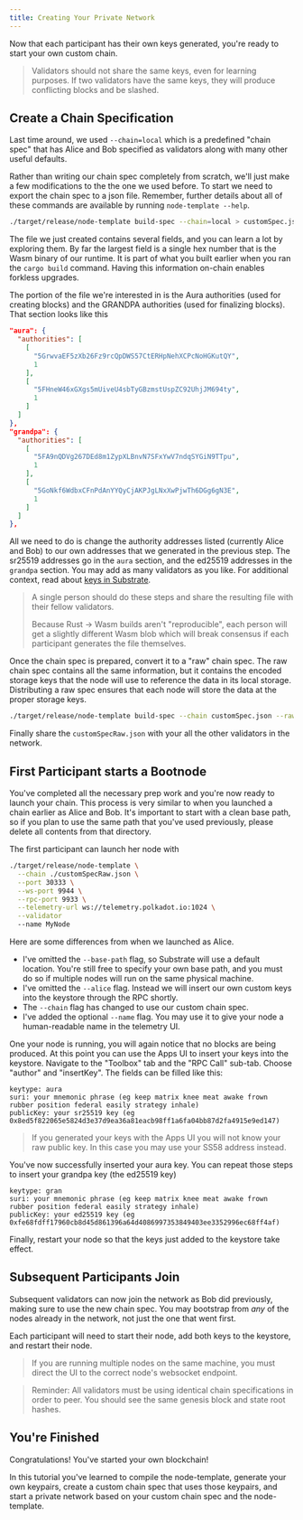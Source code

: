 ```yaml
---
title: Creating Your Private Network
---
```

Now that each participant has their own keys generated, you're ready to start your own custom chain.

> Validators should not share the same keys, even for learning purposes. If two validators have the same keys, they will produce conflicting blocks and be slashed.

## Create a Chain Specification

Last time around, we used `--chain=local` which is a predefined "chain spec" that has Alice and Bob specified as validators along with many other useful defaults.

Rather than writing our chain spec completely from scratch, we'll just make a few modifications to the the one we used before. To start we need to export the chain spec to a json file. Remember, further details about all of these commands are available by running `node-template --help`.

```bash
./target/release/node-template build-spec --chain=local > customSpec.json
```

The file we just created contains several fields, and you can learn a lot by exploring them. By far the largest field is a single hex number that is the Wasm binary of our runtime. It is part of what you built earlier when you ran the `cargo build` command. Having this information on-chain enables forkless upgrades.

The portion of the file we're interested in is the Aura authorities (used for creating blocks) and the GRANDPA authorities (used for finalizing blocks). That section looks like this
```json
"aura": {
  "authorities": [
    [
      "5GrwvaEF5zXb26Fz9rcQpDWS57CtERHpNehXCPcNoHGKutQY",
      1
    ],
    [
      "5FHneW46xGXgs5mUiveU4sbTyGBzmstUspZC92UhjJM694ty",
      1
    ]
  ]
},
"grandpa": {
  "authorities": [
    [
      "5FA9nQDVg267DEd8m1ZypXLBnvN7SFxYwV7ndqSYGiN9TTpu",
      1
    ],
    [
      "5GoNkf6WdbxCFnPdAnYYQyCjAKPJgLNxXwPjwTh6DGg6gN3E",
      1
    ]
  ]
},

```

All we need to do is change the authority addresses listed (currently Alice and Bob) to our own addresses that we generated in the previous step. The sr25519 addresses go in the `aura` section, and the ed25519 addresses in the `grandpa` section. You may add as many validators as you like. For additional context, read about [keys in Substrate](https://substrate.dev/docs/en/next/conceptual/cryptography/keys).

> A single person should do these steps and share the resulting file with their fellow validators.
>
> Because Rust -> Wasm builds aren't "reproducible", each person will get a slightly different Wasm blob which will break consensus if each participant generates the file themselves.

Once the chain spec is prepared, convert it to a "raw" chain spec. The raw chain spec contains all the same information, but it contains the encoded storage keys that the node will use to reference the data in its local storage. Distributing a raw spec ensures that each node will store the data at the proper storage keys.

```bash
./target/release/node-template build-spec --chain customSpec.json --raw > customSpecRaw.json
```

Finally share the `customSpecRaw.json` with your all the other validators in the network.

## First Participant starts a Bootnode

You've completed all the necessary prep work and you're now ready to launch your chain. This process is very similar to when you launched a chain earlier as Alice and Bob. It's important to start with a clean base path, so if you plan to use the same path that you've used previously, please delete all contents from that directory.

The first participant can launch her node with
```bash
./target/release/node-template \
  --chain ./customSpecRaw.json \
  --port 30333 \
  --ws-port 9944 \
  --rpc-port 9933 \
  --telemetry-url ws://telemetry.polkadot.io:1024 \
  --validator
  --name MyNode
```
Here are some differences from when we launched as Alice.
* I've omitted the `--base-path` flag, so Substrate will use a default location. You're still free to specify your own base path, and you must do so if multiple nodes will run on the same physical machine.
* I've omitted the `--alice` flag. Instead we will insert our own custom keys into the keystore through the RPC shortly.
* The `--chain` flag has changed to use our custom chain spec.
* I've added the optional `--name` flag. You may use it to give your node a human-readable name in the telemetry UI.

One your node is running, you will again notice that no blocks are being produced. At this point you can use the Apps UI to insert your keys into the keystore. Navigate to the "Toolbox" tab and the "RPC Call" sub-tab. Choose "author" and "insertKey". The fields can be filled like this:
```
keytype: aura
suri: your mnemonic phrase (eg keep matrix knee meat awake frown rubber position federal easily strategy inhale)
publicKey: your sr25519 key (eg 0x8ed5f822065e5824d3e37d9ea36a81eacb98ff1a6fa04bb87d2fa4915e9ed147)
```

> If you generated your keys with the Apps UI you will not know your raw public key. In this case you may use your SS58 address instead.

You've now successfully inserted your aura key. You can repeat those steps to insert your grandpa key (the ed25519 key)
```
keytype: gran
suri: your mnemonic phrase (eg keep matrix knee meat awake frown rubber position federal easily strategy inhale)
publicKey: your ed25519 key (eg 0xfe68fdff17960cb8d45d861396a64d4086997353849403ee3352996ec68ff4af)
```

Finally, restart your node so that the keys just added to the keystore take effect.

## Subsequent Participants Join

Subsequent validators can now join the network as Bob did previously, making sure to use the new chain spec. You may bootstrap from _any_ of the nodes already in the network, not just the one that went first.

Each participant will need to start their node, add both keys to the keystore, and restart their node.

> If you are running multiple nodes on the same machine, you must direct the UI to the correct node's websocket endpoint.

> Reminder: All validators must be using identical chain specifications in order to peer. You should see the same genesis block and state root hashes.

## You're Finished
Congratulations! You've started your own blockchain!

In this tutorial you've learned to compile the node-template, generate your own keypairs, create a custom chain spec that uses those keypairs, and start a private network based on your custom chain spec and the node-template.
